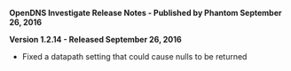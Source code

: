 **OpenDNS Investigate Release Notes - Published by Phantom September 26, 2016**


**Version 1.2.14 - Released September 26, 2016**

* Fixed a datapath setting that could cause nulls to be returned
